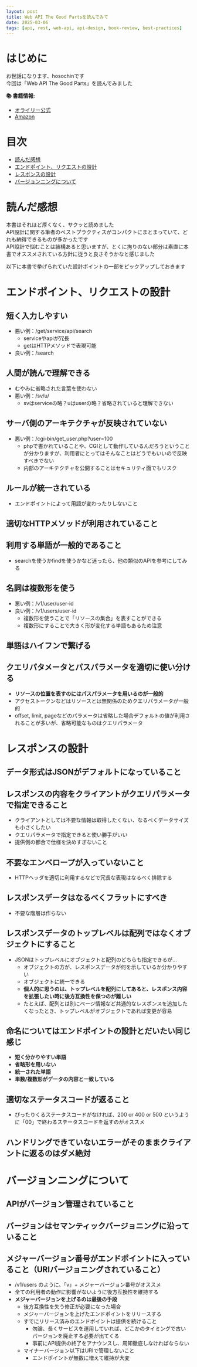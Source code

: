 ```yaml
---
layout: post
title: Web API The Good Partsを読んでみて
date: 2025-03-06
tags: [api, rest, web-api, api-design, book-review, best-practices]
---
```


# はじめに

お世話になります、hosochinです  
今回は「Web API The Good Parts」を読んでみました


**📚 書籍情報:**
- [オライリー公式](https://www.oreilly.co.jp/books/9784873116860/)
- [Amazon](https://www.amazon.co.jp/dp/4873116864/)


# 目次

- [読んだ感想](#読んだ感想)
- [エンドポイント、リクエストの設計](#エンドポイントリクエストの設計)
- [レスポンスの設計](#レスポンスの設計)
- [バージョンニングについて](#バージョンニングについて)

# 読んだ感想

本書はそれほど厚くなく、サクッと読めました  
API設計に関する筆者のベストプラクティスがコンパクトにまとまっていて、どれも納得できるものが多かったです  
API設計で悩むことは結構あると思いますが、とくに拘りのない部分は素直に本書でオススメされている方針に従うと良さそうかなと感じました  

以下に本書で挙げられていた設計ポイントの一部をピックアップしておきます

# エンドポイント、リクエストの設計

## 短く入力しやすい
- 悪い例：/get/service/api/search 
  - serviceやapiが冗長
  - getはHTTPメソッドで表現可能
- 良い例：/search

## 人間が読んで理解できる
- むやみに省略された言葉を使わない
- 悪い例：/sv/u/ 
  - svはserviceの略？uはuserの略？省略されていると理解できない

## サーバ側のアーキテクチャが反映されていない
- 悪い例：/cgi-bin/get_user.php?user=100 
  - phpで書かれていることや、CGIとして動作しているんだろうということが分かりますが、利用者にとってはそんなことはどうでもいいので反映すべきでない
  - 内部のアーキテクチャを公開することはセキュリティ面でもリスク

## ルールが統一されている
- エンドポイントによって用語が変わったりしないこと

## 適切なHTTPメソッドが利用されていること

## 利用する単語が一般的であること
- searchを使うかfindを使うかなど迷ったら、他の類似のAPIを参考にしてみる

## 名詞は複数形を使う
- 悪い例：/v1/user/user-id
- 良い例：/v1/users/user-id 
  - 複数形を使うことで「リソースの集合」を表すことができる
  - 複数形にすることで大きく形が変化する単語もあるため注意

## 単語はハイフンで繋げる

## クエリパタメータとパスパラメータを適切に使い分ける
- **リソースの位置を表すのにはパスパラメータを用いるのが一般的**
- アクセストークンなどはリソースとは無関係のためクエリパラメータが一般的
- offset, limit, pageなどのパラメータは省略した場合デフォルトの値が利用されることが多いが、省略可能なものはクエリパラメータ

# レスポンスの設計

## データ形式はJSONがデフォルトになっていること

## レスポンスの内容をクライアントがクエリパラメータで指定できること
- クライアントとしては不要な情報は取得したくない、なるべくデータサイズも小さくしたい
- クエリパラメータで指定できると使い勝手がいい
- 提供側の都合で仕様を決めすぎないこと

## 不要なエンベロープが入っていないこと
- HTTPヘッダを適切に利用するなどで冗長な表現はなるべく排除する

## レスポンスデータはなるべくフラットにすべき
- 不要な階層は作らない

## レスポンスデータのトップレベルは配列ではなくオブジェクトにすること
- JSONはトップレベルにオブジェクトと配列のどちらも指定できるが… 
  - オブジェクトの方が、レスポンスデータが何を示しているか分かりやすい
  - オブジェクトに統一できる
  - **個人的に思うのは、トップレベルを配列にしてあると、レスポンス内容を拡張したい時に後方互換性を保つのが難しい**
  - たとえば、配列とは別にページ情報など共通的なレスポンスを追加したくなったとき、トップレベルがオブジェクトであれば変更が容易

## 命名についてはエンドポイントの設計とだいたい同じ感じ 
- **短く分かりやすい単語**
- **省略形を用いない**
- **統一された単語**
- **単数/複数形がデータの内容と一致している**

## 適切なステータスコードが返ること
- ぴったりくるステータスコードがなければ、200 or 400 or 500 というように「00」で終わるステータスコードを返すのがオススメ

## ハンドリングできていないエラーがそのままクライアントに返るのはダメ絶対

# バージョンニングについて

## APIがバージョン管理されていること

## バージョンはセマンティックバージョニングに沿っていること

## メジャーバージョン番号がエンドポイントに入っていること（URIバージョニングされていること）
- /v1/users のように、「v」+ メジャーバージョン番号がオススメ
- 全ての利用者の動作に影響がないように後方互換性を維持する
- **メジャーバージョンを上げるのは最後の手段**
  - 後方互換性を失う修正が必要になった場合
  - メジャーバージョンを上げたエンドポイントをリリースする
  - すでにリリース済みのエンドポイントは提供を続けること 
    - 勿論、長くサービスを運用していれば、どこかのタイミングで古いバージョンを廃止する必要が出てくる
    - 事前にAPI提供の終了をアナウンスし、周知徹底しなければならない
  - マイナーバージョン以下はURIで管理しないこと 
    - エンドポイントが無数に増えて維持が大変
